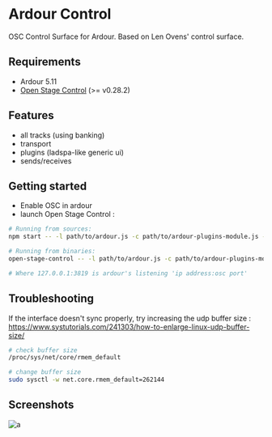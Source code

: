 # Ardour Control

OSC Control Surface for Ardour. Based on Len Ovens' control surface.

## Requirements

- Ardour 5.11
- [Open Stage Control](https://github.com/jean-emmanuel/open-stage-control) (>= v0.28.2)

## Features

- all tracks (using banking)
- transport
- plugins (ladspa-like generic ui)
- sends/receives

## Getting started

- Enable OSC in ardour
- launch Open Stage Control :

```bash
# Running from sources:
npm start -- -l path/to/ardour.js -c path/to/ardour-plugins-module.js -s 127.0.0.1:3819

# Running from binaries:
open-stage-control -- -l path/to/ardour.js -c path/to/ardour-plugins-module.js -s 127.0.0.1:3819

# Where 127.0.0.1:3819 is ardour's listening 'ip address:osc port'

```

## Troubleshooting

If the interface doesn't sync properly, try increasing the udp buffer size :
https://www.systutorials.com/241303/how-to-enlarge-linux-udp-buffer-size/
```bash
# check buffer size
/proc/sys/net/core/rmem_default

# change buffer size
sudo sysctl -w net.core.rmem_default=262144


```
## Screenshots

![a](https://user-images.githubusercontent.com/5261671/30510969-39451104-9acf-11e7-8ee0-6e93fa34464d.png)
